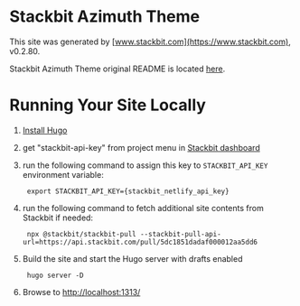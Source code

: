 # Stackbit Azimuth Theme

This site was generated by [www.stackbit.com](https://www.stackbit.com), v0.2.80.

Stackbit Azimuth Theme original README is located [here](./README.theme.md).

# Running Your Site Locally

1. [Install Hugo](https://gohugo.io/getting-started/quick-start/#step-1-install-hugo)

1. get "stackbit-api-key" from project menu in [Stackbit dashboard](https://app.stackbit.com/dashboard)

1. run the following command to assign this key to `STACKBIT_API_KEY` environment variable:

        export STACKBIT_API_KEY={stackbit_netlify_api_key}

1. run the following command to fetch additional site contents from Stackbit if needed:

        npx @stackbit/stackbit-pull --stackbit-pull-api-url=https://api.stackbit.com/pull/5dc1851dadaf000012aa5dd6

1. Build the site and start the Hugo server with drafts enabled

        hugo server -D

1. Browse to [http://localhost:1313/](http://localhost:1313/)
